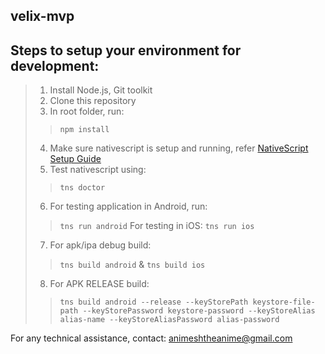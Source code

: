 ## velix-mvp
## Steps to setup your environment for development:
> 1. Install Node.js, Git toolkit
> 2. Clone this repository
> 3. In root folder, run:
> 	> `npm install`
> 4. Make sure nativescript is setup and running, refer [NativeScript Setup Guide](https://docs.nativescript.org/angular/start/quick-setup)
> 5. Test nativescript using:
> 	> `tns doctor`
> 6. For testing application in Android, run:
> 	> `tns run android`
> 	> For testing in iOS:
> 	> `tns run ios`
> 7. For apk/ipa debug build:
> 	> `tns build android`
> 	> &
> 	> `tns build ios`
> 8. For APK RELEASE build:
> 	> `tns build android --release --keyStorePath keystore-file-path --keyStorePassword keystore-password --keyStoreAlias alias-name --keyStoreAliasPassword alias-password`


For any technical assistance, contact: animeshtheanime@gmail.com
